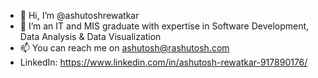 - 👋 Hi, I’m @ashutoshrewatkar
- 👀 I’m an IT and MIS graduate with expertise in Software Development, Data Analysis & Data Visualization
- 📫 You can reach me on ashutosh@rashutosh.com
- LinkedIn: https://www.linkedin.com/in/ashutosh-rewatkar-917890176/
<!---
ashutoshrewatkar/ashutoshrewatkar is a ✨ special ✨ repository because its `README.md` (this file) appears on your GitHub profile.
You can click the Preview link to take a look at your changes.
--->
